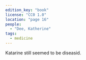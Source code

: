 ```yaml
---
edition_key: "book"
license: "CC0 1.0"
location: "page 16"
people:
  - "Dee, Katherine"
tags:
  - medicine
---
```

Katarine still seemed to be
diseasid.
